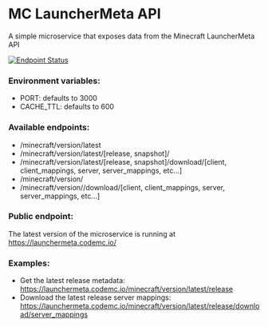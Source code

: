# MC LauncherMeta API
A simple microservice that exposes data from the Minecraft LauncherMeta API

[![Endpoint Status](https://img.shields.io/website-up-down-green-red/http/shields.io.svg?label=launchermeta.codemc.org)](https://launchermeta.codemc.org/)

### Environment variables:
- PORT: defaults to 3000
- CACHE_TTL: defaults to 600

### Available endpoints:
- /minecraft/version/latest
- /minecraft/version/latest/[release, snapshot]/
- /minecraft/version/latest/[release, snapshot]/download/[client, client_mappings, server, server_mappings, etc...]
- /minecraft/version/<version id>
- /minecraft/version/<version id>/download/[client, client_mappings, server, server_mappings, etc...]

### Public endpoint:
The latest version of the microservice is running at https://launchermeta.codemc.io/

### Examples:
- Get the latest release metadata: https://launchermeta.codemc.io/minecraft/version/latest/release
- Download the latest release server mappings: https://launchermeta.codemc.io/minecraft/version/latest/release/download/server_mappings
